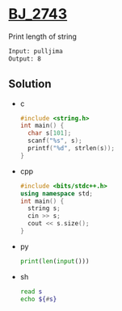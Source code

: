 # [BJ_2743](https://acmicpc.net/problem/2743)

Print length of string

```txt
Input: pulljima
Output: 8
```

## Solution

* c

  ```c
  #include <string.h>
  int main() {
    char s[101];
    scanf("%s", s);
    printf("%d", strlen(s));
  }
  ```

* cpp

  ```cpp
  #include <bits/stdc++.h>
  using namespace std;
  int main() {
    string s;
    cin >> s;
    cout << s.size();
  }
  ```

* py

  ```py
  print(len(input()))
  ```

* sh

  ```sh
  read s
  echo ${#s}
  ```
